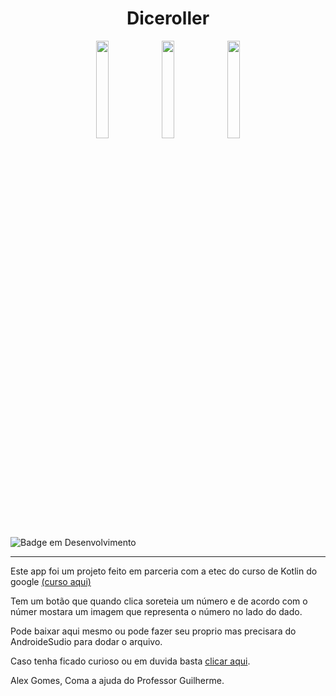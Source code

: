 <h1 align="center">Diceroller</h1>

<div align="center">
<img hight="20%" width="20%" src="https://user-images.githubusercontent.com/124943818/227072457-e567c9bd-cd8b-400c-8e68-954f51d2e48c.jpg"></img>
<img hight="20%" width="20%" src="https://user-images.githubusercontent.com/124943818/227074203-ea7637b7-15b3-487b-b887-fbe6f5d26614.jpg"></img>
<img hight="20%" width="20%" src="https://user-images.githubusercontent.com/124943818/227074400-eac075bf-684c-4592-a8c0-b3daf4440678.jpg"></img>
</div>

![Badge em Desenvolvimento](http://img.shields.io/static/v1?label=STATUS&message=EM%20DESENVOLVIMENTO&color=GREEN&style=for-the-badge)

<hr>

<p>Este app foi um projeto feito em parceria com a etec do curso de Kotlin do google <a href="https://developer.android.com/codelabs/basic-android-kotlin-training-create-dice-roller-app-with-button?hl=pt-br#0">(curso aqui)<a></p>
<p>Tem um botão que quando clica soreteia um número e de acordo com o númer mostara um imagem que representa o número no lado do dado.</p>
<p>Pode baixar aqui mesmo ou pode fazer seu proprio mas precisara do AndroideSudio para dodar o arquivo.</p>
<p>Caso tenha ficado curioso ou em duvida basta <a href="https://developer.android.com/codelabs/basic-android-kotlin-training-create-dice-roller-app-with-button?hl=pt-br#0">clicar aqui<a>.</p>
<p>Alex Gomes, Coma a ajuda do Professor Guilherme.</p>
